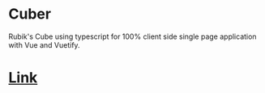# Cuber

Rubik's Cube using typescript for 100% client side single page application with Vue and Vuetify.

# [Link](https://huazhechen.gitee.io/cuber)